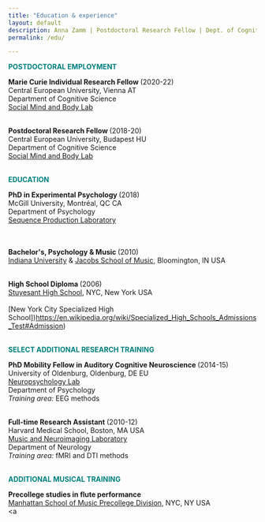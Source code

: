 ```yaml
---
title: "Education & experience"
layout: default
description: Anna Zamm | Postdoctoral Research Fellow | Dept. of Cognitive Science, CEU
permalink: /edu/

---
```

<p><strong><span style="color: #008080;">POSTDOCTORAL EMPLOYMENT</span></strong></p>

<strong> Marie Curie Individual Research Fellow </strong>(2020-22) <br/>
Central European University, Vienna AT <br/>
Department of Cognitive Science <br/>
[Social Mind and Body Lab](https://socialmind.ceu.edu/somby) <br/><br/>



<strong> Postdoctoral Research Fellow </strong>(2018-20) <br/>
Central European University, Budapest HU <br/>
Department of Cognitive Science <br/>
[Social Mind and Body Lab](https://socialmind.ceu.edu/somby) <br/><br/>
  
  
<p><strong><span style="color: #008080;">EDUCATION </span></strong></p>

<strong>PhD in Experimental Psychology </strong>(2018)<br />
McGill University, Montréal, QC CA<br />
Department of Psychology<br />
[Sequence Production Laboratory](https://www.mcgill.ca/spl/)<br /><br /><br />



<strong>Bachelor's, Psychology &amp; Music </strong>(2010)<br />
[Indiana University](https://psych.indiana.edu/) &amp; 
[Jacobs School of Music](https://music.indiana.edu/), Bloomington, IN USA<br /><br />

<strong>High School Diploma </strong>(2006)<br />
[Stuyesant High School](https://en.wikipedia.org/wiki/Stuyvesant_High_School), NYC, New York USA<br /><br />
[New York City Specialized High School])https://en.wikipedia.org/wiki/Specialized_High_Schools_Admissions_Test#Admission)<br /><br />

<p><strong><span style="color: #008080;">SELECT ADDITIONAL RESEARCH TRAINING</span></strong></p>

<strong>PhD Mobility Fellow in Auditory Cognitive Neuroscience </strong>(2014-15)<br />
University of Oldenburg, Oldenburg, DE EU<br />
[Neuropsychology Lab](https://uol.de/neuropsychologie">https://uol.de/neuropsychologie)<br />Department of Psychology<br />
<em>Training area: </em>EEG methods<br /><br />

<strong>Full-time Research Assistant </strong>(2010-12)<br />
Harvard Medical School, Boston, MA USA<br />
[Music and Neuroimaging Laboratory](https://www.musicianbrain.com/#index">https://www.musicianbrain.com/#index)<br />Department of Neurology<br />
<em>Training area:</em> fMRI and DTI methods</br></br>

<p><strong><span style="color: #008080;">ADDITIONAL MUSICAL TRAINING</span></strong></p>

<strong>Precollege studies in flute performance </strong><br />
[Manhattan School of Music Precollege Division](https://www.msmnyc.edu/programs/precollege/), NYC, NY USA<br /><a 

